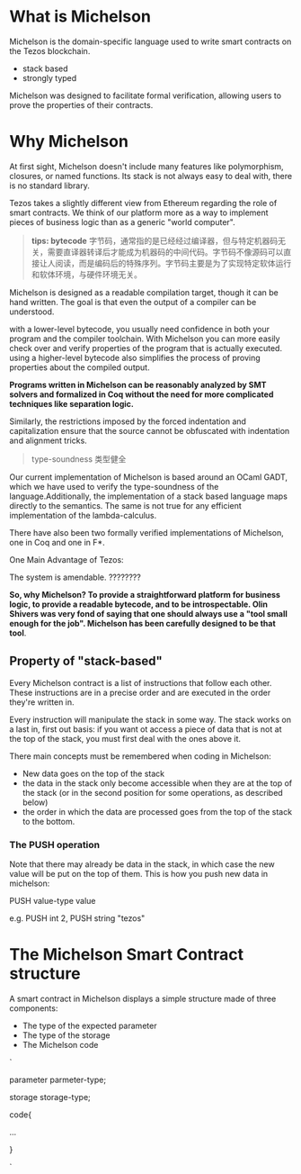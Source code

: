 # What is Michelson

Michelson is the domain-specific language used to write smart contracts on the Tezos blockchain.

* stack based
* strongly typed

Michelson was designed to facilitate formal verification, allowing users to prove the properties of their contracts.

# Why Michelson

At first sight, Michelson doesn't include many features like polymorphism, closures, or named functions. Its stack is not always easy to deal with, there is no standard library.

Tezos takes a slightly different view from Ethereum regarding the role of smart contracts. We think of our platform more as a way to implement pieces of business logic than as a generic "world computer".

>**tips: bytecode**
>字节码，通常指的是已经经过编译器，但与特定机器码无关，需要直译器转译后才能成为机器码的中间代码。字节码不像源码可以直接让人阅读，而是编码后的特殊序列。字节码主要是为了实现特定软体运行和软体环境，与硬件环境无关。

Michelson is designed as a readable compilation target, though it can be hand written. The goal is that even the output of a compiler can be understood.

with a lower-level bytecode, you usually need confidence in both your program and the compiler toolchain. With Michelson you can more easily check over and verify properties of the program that is actually executed. using a higher-level bytecode also simplifies the process of proving properties about the compiled output.

**Programs written in Michelson can be reasonably analyzed by SMT solvers and formalized in Coq without the need for more complicated techniques like separation logic.**

Similarly, the restrictions imposed by the forced indentation and capitalization ensure that the source cannot be obfuscated with indentation and alignment tricks.

>type-soundness 类型健全

Our current implementation of Michelson is based around an OCaml GADT, which we have used to verify the type-soundness of the language.Additionally, the implementation of a stack based language maps directly to the semantics. The same is not true for any efficient implementation of the lambda-calculus.

There have also been two formally verified implementations of Michelson, one in Coq and one in F*.

One Main Advantage of Tezos:

The system is amendable. ????????

**So, why Michelson? To provide a straightforward platform for business logic, to provide a readable bytecode, and to be introspectable. Olin Shivers was very fond of saying that one should always use a "tool small enough for the job". Michelson has been carefully designed to be that tool**.

## Property of "stack-based"

Every Michelson contract is a list of instructions that follow each other. These instructions are in a precise order and are executed in the order they're written in.

Every instruction will manipulate the stack in some way. The stack works on a last in, first out basis: if you want ot access a piece of data that is not at the top of the stack, you must first deal with the ones above it.

There main concepts must be remembered when coding in Michelson:

* New data goes on the top of the stack
* the data in the stack only become accessible when they are at the top of the stack (or in the second position for some operations, as described below)
* the order in which the data are processed goes from the top of the stack to the bottom.
### The PUSH operation

Note that there may already be data in the stack, in which case the new value will be put on the top of them. This is how you push new data in michelson:

PUSH value-type value

e.g. PUSH int 2, PUSH string "tezos"

# The Michelson Smart Contract structure

A smart contract in Michelson displays a simple structure made of three components:

* The type of the expected parameter
* The type of the storage
* The Michelson code

`

parameter parmeter-type;

storage storage-type;

code{

...

}

`

































